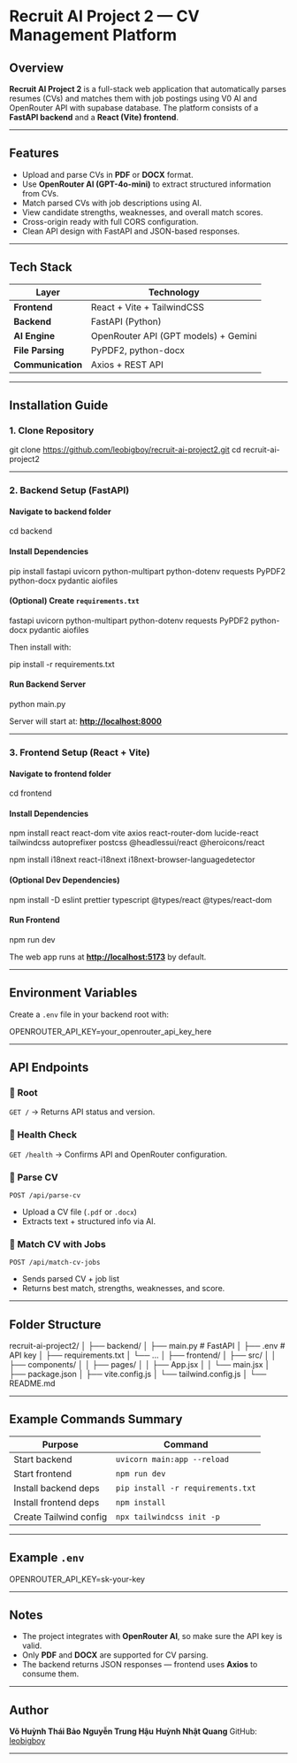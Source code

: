 # Recruit AI Project 2 — CV Management Platform

## Overview

**Recruit AI Project 2** is a full-stack web application that automatically parses resumes (CVs) and matches them with job postings using V0 AI and OpenRouter API with supabase database. The platform consists of a **FastAPI backend** and a **React (Vite) frontend**.

---

## Features

* Upload and parse CVs in **PDF** or **DOCX** format.
* Use **OpenRouter AI (GPT-4o-mini)** to extract structured information from CVs.
* Match parsed CVs with job descriptions using AI.
* View candidate strengths, weaknesses, and overall match scores.
* Cross-origin ready with full CORS configuration.
* Clean API design with FastAPI and JSON-based responses.

---

## Tech Stack

| Layer             | Technology                           |
| ----------------- | ------------------------------------ |
| **Frontend**      | React + Vite + TailwindCSS           |
| **Backend**       | FastAPI (Python)                     |
| **AI Engine**     | OpenRouter API (GPT models) + Gemini |
| **File Parsing**  | PyPDF2, python-docx                  |
| **Communication** | Axios + REST API                     |

---

## Installation Guide

### 1. Clone Repository


git clone https://github.com/leobigboy/recruit-ai-project2.git
cd recruit-ai-project2


---

### 2. Backend Setup (FastAPI)

#### Navigate to backend folder


cd backend


#### Install Dependencies


pip install fastapi uvicorn python-multipart python-dotenv requests PyPDF2 python-docx pydantic aiofiles


#### (Optional) Create `requirements.txt`

fastapi
uvicorn
python-multipart
python-dotenv
requests
PyPDF2
python-docx
pydantic
aiofiles


Then install with:


pip install -r requirements.txt


####  Run Backend Server


python main.py


Server will start at: **[http://localhost:8000](http://localhost:8000)**

---

### 3. Frontend Setup (React + Vite)

####  Navigate to frontend folder


cd frontend


####  Install Dependencies


npm install react react-dom vite axios react-router-dom lucide-react tailwindcss autoprefixer postcss @headlessui/react @heroicons/react

npm install i18next react-i18next i18next-browser-languagedetector


#### (Optional Dev Dependencies)


npm install -D eslint prettier typescript @types/react @types/react-dom


#### Run Frontend


npm run dev


The web app runs at **[http://localhost:5173](http://localhost:5173)** by default.

---

## Environment Variables

Create a `.env` file in your backend root with:


OPENROUTER_API_KEY=your_openrouter_api_key_here


---

## API Endpoints

### 🔹 Root

`GET /` → Returns API status and version.

### 🔹 Health Check

`GET /health` → Confirms API and OpenRouter configuration.

### 🔹 Parse CV

`POST /api/parse-cv`

* Upload a CV file (`.pdf` or `.docx`)
* Extracts text + structured info via AI.

### 🔹 Match CV with Jobs

`POST /api/match-cv-jobs`

* Sends parsed CV + job list
* Returns best match, strengths, weaknesses, and score.

---

## Folder Structure


recruit-ai-project2/
│
├── backend/
│   ├── main.py               # FastAPI
│   ├── .env                  # API key
│   ├── requirements.txt
│   └── ...
│
├── frontend/
│   ├── src/
│   │   ├── components/
│   │   ├── pages/
│   │   ├── App.jsx
│   │   └── main.jsx
│   ├── package.json
│   ├── vite.config.js
│   └── tailwind.config.js
│
└── README.md


---

## Example Commands Summary

| Purpose                | Command                           |
| ---------------------- | --------------------------------- |
| Start backend          | `uvicorn main:app --reload`       |
| Start frontend         | `npm run dev`                     |
| Install backend deps   | `pip install -r requirements.txt` |
| Install frontend deps  | `npm install`                     |
| Create Tailwind config | `npx tailwindcss init -p`         |

---

## Example `.env`


OPENROUTER_API_KEY=sk-your-key


---

## Notes

* The project integrates with **OpenRouter AI**, so make sure the API key is valid.
* Only **PDF** and **DOCX** are supported for CV parsing.
* The backend returns JSON responses — frontend uses **Axios** to consume them.

---

## Author

**Võ Huỳnh Thái Bảo**
**Nguyễn Trung Hậu**
**Huỳnh Nhật Quang**
GitHub: [leobigboy](https://github.com/leobigboy)

---
